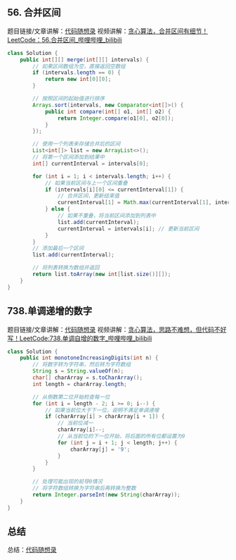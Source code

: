 ## 56. 合并区间

题目链接/文章讲解：[代码随想录](https://programmercarl.com/0056.%E5%90%88%E5%B9%B6%E5%8C%BA%E9%97%B4.html)
视频讲解：[贪心算法，合并区间有细节！LeetCode：56.合并区间\_哔哩哔哩\_bilibili](https://www.bilibili.com/video/BV1wx4y157nD)

```java
class Solution {
    public int[][] merge(int[][] intervals) {
        // 如果区间数组为空，直接返回空数组
        if (intervals.length == 0) {
            return new int[0][0];
        }

        // 按照区间的起始值进行排序
        Arrays.sort(intervals, new Comparator<int[]>() {
            public int compare(int[] o1, int[] o2) {
                return Integer.compare(o1[0], o2[0]);
            }
        });

        // 使用一个列表来存储合并后的区间
        List<int[]> list = new ArrayList<>();
        // 将第一个区间添加到结果中
        int[] currentInterval = intervals[0];

        for (int i = 1; i < intervals.length; i++) {
            // 如果当前区间与上一个区间重叠
            if (intervals[i][0] <= currentInterval[1]) {
                // 合并区间，更新结束值
                currentInterval[1] = Math.max(currentInterval[1], intervals[i][1]);
            } else {
                // 如果不重叠，将当前区间添加到列表中
                list.add(currentInterval);
                currentInterval = intervals[i]; // 更新当前区间
            }
        }
        // 添加最后一个区间
        list.add(currentInterval);

        // 将列表转换为数组并返回
        return list.toArray(new int[list.size()][]);
    }
}
```

## 738.单调递增的数字

题目链接/文章讲解：[代码随想录](https://programmercarl.com/0738.%E5%8D%95%E8%B0%83%E9%80%92%E5%A2%9E%E7%9A%84%E6%95%B0%E5%AD%97.html)
视频讲解：[贪心算法，思路不难想，但代码不好写！LeetCode:738.单调自增的数字\_哔哩哔哩\_bilibili](https://www.bilibili.com/video/BV1Kv4y1x7tP)

```java
class Solution {
    public int monotoneIncreasingDigits(int n) {
        // 将数字转为字符串，然后转为字符数组
        String s = String.valueOf(n);
        char[] charArray = s.toCharArray();
        int length = charArray.length;

        // 从倒数第二位开始检查每一位
        for (int i = length - 2; i >= 0; i--) {
            // 如果当前位大于下一位，说明不满足单调递增
            if (charArray[i] > charArray[i + 1]) {
                // 当前位减一
                charArray[i]--;
                // 从当前位的下一位开始，将后面的所有位都设置为9
                for (int j = i + 1; j < length; j++) {
                    charArray[j] = '9';
                }
            }
        }

        // 处理可能出现的前导0情况
        // 将字符数组转换为字符串后再转换为整数
        return Integer.parseInt(new String(charArray));
    }
}

```

## 总结

总结：[代码随想录](https://programmercarl.com/%E8%B4%AA%E5%BF%83%E7%AE%97%E6%B3%95%E6%80%BB%E7%BB%93%E7%AF%87.html)
